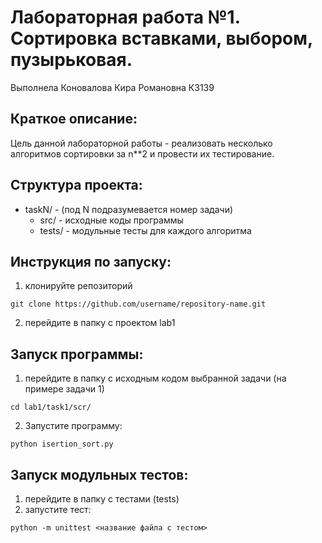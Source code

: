 Лабораторная работа №1. Сортировка вставками, выбором, пузырьковая.
========
Выполнела Коновалова Кира Романовна К3139

Краткое описание:
------
Цель данной лабораторной работы - реализовать несколько алгоритмов сортировки за n**2 и провести их тестирование.

Структура проекта:
----
* taskN/ - (под N подразумевается номер задачи) 
  * src/ - исходные коды программы
  * tests/ - модульные тесты для каждого алгоритма

Инструкция по запуску:
----
1. клонируйте репозиторий
 ```
git clone https://github.com/username/repository-name.git
```
2. перейдите в папку с проектом lab1

Запуск программы:
------
1. перейдите в папку с исходным кодом выбранной задачи (на примере задачи 1)
```
cd lab1/task1/scr/
```
2. Запустите программу:

```
python isertion_sort.py
```


Запуск модульных тестов:
--------
1. перейдите в папку с тестами (tests)
2. запустите тест:
```
python -m unittest <название файла с тестом> 
```

